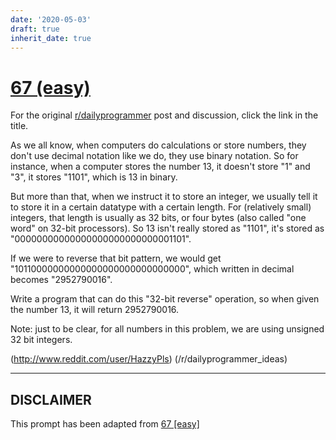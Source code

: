 ```yaml
---
date: '2020-05-03'
draft: true
inherit_date: true
---
```


# [67 (easy)](https://www.reddit.com/r/dailyprogrammer/comments/vbr0z/6202012_challenge_67_easy/)

For the original [r/dailyprogrammer](https://www.reddit.com/r/dailyprogrammer/) post and discussion, click the link in the title.

As we all know, when computers do calculations or store numbers, they don't use decimal notation like we do, they use binary notation. So for instance, when a computer stores the number 13, it doesn't store "1" and "3", it stores "1101", which is 13 in binary.

But more than that, when we instruct it to store an integer, we usually tell it to store it in a certain datatype with a certain length. For (relatively small) integers, that length is usually as 32 bits, or four bytes (also called "one word" on 32-bit processors). So 13 isn't really stored as "1101", it's stored as "00000000000000000000000000001101".

If we were to reverse that bit pattern, we would get "10110000000000000000000000000000", which written in decimal becomes "2952790016".

Write a program that can do this "32-bit reverse" operation, so when given the number 13, it will return 2952790016. 

Note: just to be clear, for all numbers in this problem, we are using unsigned 32 bit integers.

(http://www.reddit.com/user/HazzyPls)
(/r/dailyprogrammer_ideas)

----
## **DISCLAIMER**
This prompt has been adapted from [67 [easy]](https://www.reddit.com/r/dailyprogrammer/comments/vbr0z/6202012_challenge_67_easy/
)

